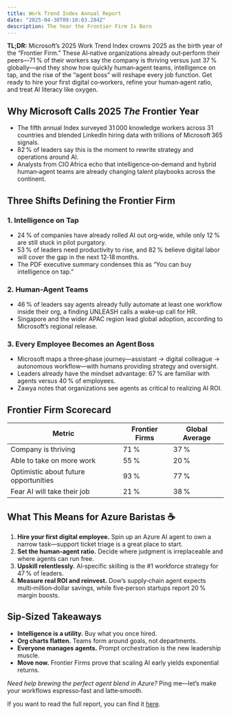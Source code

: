 ```yaml
---
title: Work Trend Index Annual Report
date: "2025-04-30T09:10:03.284Z"
description: The Year the Frontier Firm Is Born
---
```


**TL;DR:** Microsoft’s 2025 Work Trend Index crowns 2025 as the birth year of the “Frontier Firm.” These AI‑native organizations already out‑perform their peers—71 % of their workers say the company is thriving versus just 37 % globally—and they show how quickly human‑agent teams, intelligence on tap, and the rise of the “agent boss” will reshape every job function. Get ready to hire your first digital co‑workers, refine your human‑agent ratio, and treat AI literacy like oxygen.

## Why Microsoft Calls 2025 *The* Frontier Year
- The fifth annual Index surveyed 31 000 knowledge workers across 31 countries and blended LinkedIn hiring data with trillions of Microsoft 365 signals.
- 82 % of leaders say this is the moment to rewrite strategy and operations around AI.
- Analysts from CIO Africa echo that intelligence‑on‑demand and hybrid human‑agent teams are already changing talent playbooks across the continent.

## Three Shifts Defining the Frontier Firm

### 1. Intelligence on Tap
- 24 % of companies have already rolled AI out org‑wide, while only 12 % are still stuck in pilot purgatory.
- 53 % of leaders need productivity to rise, and 82 % believe digital labor will cover the gap in the next 12‑18 months.
- The PDF executive summary condenses this as “You can buy intelligence on tap.”

### 2. Human‑Agent Teams
- 46 % of leaders say agents already fully automate at least one workflow inside their org, a finding UNLEASH calls a wake‑up call for HR.
- Singapore and the wider APAC region lead global adoption, according to Microsoft’s regional release.

### 3. Every Employee Becomes an Agent Boss
- Microsoft maps a three‑phase journey—assistant → digital colleague → autonomous workflow—with humans providing strategy and oversight.
- Leaders already have the mindset advantage: 67 % are familiar with agents versus 40 % of employees.
- Zawya notes that organizations see agents as critical to realizing AI ROI.

## Frontier Firm Scorecard

| Metric | Frontier Firms | Global Average |
|---|---|---|
| Company is thriving | 71 % | 37 % | |
| Able to take on more work | 55 % | 20 % | |
| Optimistic about future opportunities | 93 % | 77 % | |
| Fear AI will take their job | 21 % | 38 % | |

## What This Means for Azure Baristas ☕

1. **Hire your first digital employee.** Spin up an Azure AI agent to own a narrow task—support ticket triage is a great place to start.  
2. **Set the human‑agent ratio.** Decide where judgment is irreplaceable and where agents can run free.  
3. **Upskill relentlessly.** AI‑specific skilling is the #1 workforce strategy for 47 % of leaders.  
4. **Measure real ROI and reinvest.** Dow’s supply‑chain agent expects multi‑million‑dollar savings, while five‑person startups report 20 % margin boosts.  

## Sip‑Sized Takeaways
- **Intelligence is a utility.** Buy what you once hired.  
- **Org charts flatten.** Teams form around goals, not departments.  
- **Everyone manages agents.** Prompt orchestration is the new leadership muscle.  
- **Move now.** Frontier Firms prove that scaling AI early yields exponential returns.

*Need help brewing the perfect agent blend in Azure?* Ping me—let’s make your workflows espresso‑fast and latte‑smooth.

If you want to read the full report, you can find it [here](https://www.microsoft.com/en-us/worklab/work-trend-index/2025-the-year-the-frontier-firm-is-born).

